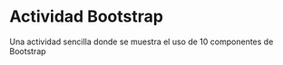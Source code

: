 <h1>Actividad Bootstrap</h1>
<p>Una actividad sencilla donde se muestra el uso de 10 componentes de Bootstrap</p>